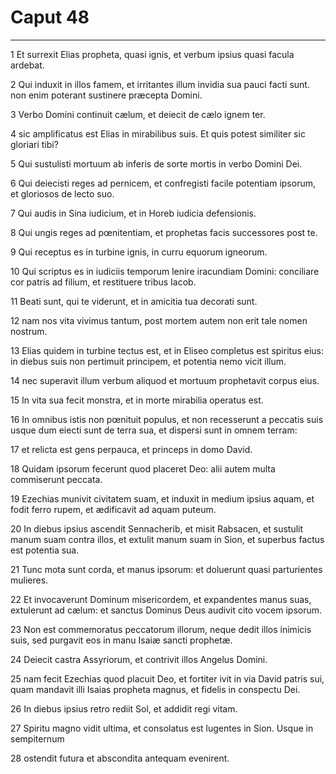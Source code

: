 # Caput 48

***

1 Et surrexit Elias propheta, quasi ignis, et verbum ipsius quasi facula ardebat.

2 Qui induxit in illos famem, et irritantes illum invidia sua pauci facti sunt. non enim poterant sustinere præcepta Domini.

3 Verbo Domini continuit cælum, et deiecit de cælo ignem ter.

4 sic amplificatus est Elias in mirabilibus suis. Et quis potest similiter sic gloriari tibi?

5 Qui sustulisti mortuum ab inferis de sorte mortis in verbo Domini Dei.

6 Qui deiecisti reges ad pernicem, et confregisti facile potentiam ipsorum, et gloriosos de lecto suo.

7 Qui audis in Sina iudicium, et in Horeb iudicia defensionis.

8 Qui ungis reges ad pœnitentiam, et prophetas facis successores post te.

9 Qui receptus es in turbine ignis, in curru equorum igneorum.

10 Qui scriptus es in iudiciis temporum lenire iracundiam Domini: conciliare cor patris ad filium, et restituere tribus Iacob.

11 Beati sunt, qui te viderunt, et in amicitia tua decorati sunt.

12 nam nos vita vivimus tantum, post mortem autem non erit tale nomen nostrum.

13 Elias quidem in turbine tectus est, et in Eliseo completus est spiritus eius: in diebus suis non pertimuit principem, et potentia nemo vicit illum.

14 nec superavit illum verbum aliquod et mortuum prophetavit corpus eius.

15 In vita sua fecit monstra, et in morte mirabilia operatus est.

16 In omnibus istis non pœnituit populus, et non recesserunt a peccatis suis usque dum eiecti sunt de terra sua, et dispersi sunt in omnem terram:

17 et relicta est gens perpauca, et princeps in domo David.

18 Quidam ipsorum fecerunt quod placeret Deo: alii autem multa commiserunt peccata.

19 Ezechias munivit civitatem suam, et induxit in medium ipsius aquam, et fodit ferro rupem, et ædificavit ad aquam puteum.

20 In diebus ipsius ascendit Sennacherib, et misit Rabsacen, et sustulit manum suam contra illos, et extulit manum suam in Sion, et superbus factus est potentia sua.

21 Tunc mota sunt corda, et manus ipsorum: et doluerunt quasi parturientes mulieres.

22 Et invocaverunt Dominum misericordem, et expandentes manus suas, extulerunt ad cælum: et sanctus Dominus Deus audivit cito vocem ipsorum.

23 Non est commemoratus peccatorum illorum, neque dedit illos inimicis suis, sed purgavit eos in manu Isaiæ sancti prophetæ.

24 Deiecit castra Assyriorum, et contrivit illos Angelus Domini.

25 nam fecit Ezechias quod placuit Deo, et fortiter ivit in via David patris sui, quam mandavit illi Isaias propheta magnus, et fidelis in conspectu Dei.

26 In diebus ipsius retro rediit Sol, et addidit regi vitam.

27 Spiritu magno vidit ultima, et consolatus est lugentes in Sion. Usque in sempiternum

28 ostendit futura et abscondita antequam evenirent.

